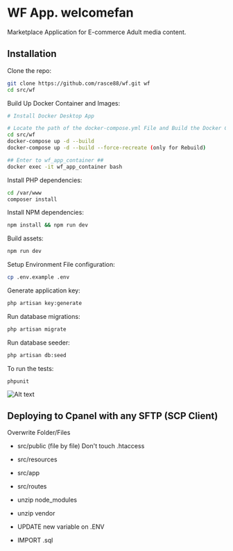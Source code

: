 # WF App. welcomefan

Marketplace Application for E-commerce Adult media content.


## Installation

Clone the repo:

```sh
git clone https://github.com/rasce88/wf.git wf
cd src/wf
```

Build Up Docker Container and Images:
```sh
# Install Docker Desktop App

# Locate the path of the docker-compose.yml File and Build the Docker Container
cd src/wf
docker-compose up -d --build
docker-compose up -d --build --force-recreate (only for Rebuild)

## Enter to wf_app_container ##
docker exec -it wf_app_container bash
```

Install PHP dependencies:
```sh
cd /var/www
composer install
```

Install NPM dependencies:

```sh
npm install && npm run dev
```

Build assets:

```sh
npm run dev
```

Setup Environment File configuration:

```sh
cp .env.example .env
```

Generate application key:

```sh
php artisan key:generate
```

Run database migrations:

```sh
php artisan migrate
```

Run database seeder:

```sh
php artisan db:seed
```


To run the tests:
```
phpunit
```


![Alt text](http://gerzahim.com/img/port_welcomefun.png "Welcome Fun")


## Deploying to Cpanel with any SFTP (SCP Client)

Overwrite Folder/Files
- src/public (file by file) Don't touch .htaccess
- src/resources
- src/app
- src/routes

- unzip node_modules
- unzip vendor

- UPDATE new variable on .ENV
- IMPORT .sql
